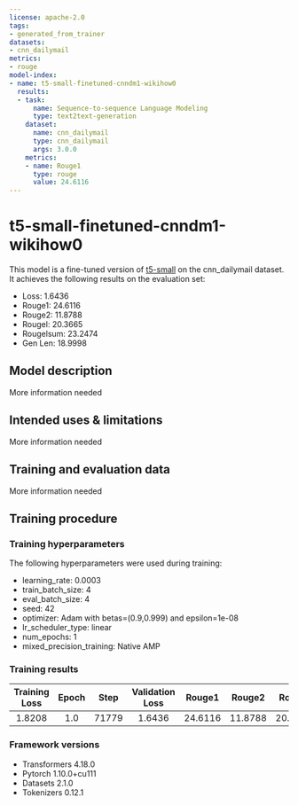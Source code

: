 ```yaml
---
license: apache-2.0
tags:
- generated_from_trainer
datasets:
- cnn_dailymail
metrics:
- rouge
model-index:
- name: t5-small-finetuned-cnndm1-wikihow0
  results:
  - task:
      name: Sequence-to-sequence Language Modeling
      type: text2text-generation
    dataset:
      name: cnn_dailymail
      type: cnn_dailymail
      args: 3.0.0
    metrics:
    - name: Rouge1
      type: rouge
      value: 24.6116
---
```


<!-- This model card has been generated automatically according to the information the Trainer had access to. You
should probably proofread and complete it, then remove this comment. -->

# t5-small-finetuned-cnndm1-wikihow0

This model is a fine-tuned version of [t5-small](https://huggingface.co/t5-small) on the cnn_dailymail dataset.
It achieves the following results on the evaluation set:
- Loss: 1.6436
- Rouge1: 24.6116
- Rouge2: 11.8788
- Rougel: 20.3665
- Rougelsum: 23.2474
- Gen Len: 18.9998

## Model description

More information needed

## Intended uses & limitations

More information needed

## Training and evaluation data

More information needed

## Training procedure

### Training hyperparameters

The following hyperparameters were used during training:
- learning_rate: 0.0003
- train_batch_size: 4
- eval_batch_size: 4
- seed: 42
- optimizer: Adam with betas=(0.9,0.999) and epsilon=1e-08
- lr_scheduler_type: linear
- num_epochs: 1
- mixed_precision_training: Native AMP

### Training results

| Training Loss | Epoch | Step  | Validation Loss | Rouge1  | Rouge2  | Rougel  | Rougelsum | Gen Len |
|:-------------:|:-----:|:-----:|:---------------:|:-------:|:-------:|:-------:|:---------:|:-------:|
| 1.8208        | 1.0   | 71779 | 1.6436          | 24.6116 | 11.8788 | 20.3665 | 23.2474   | 18.9998 |


### Framework versions

- Transformers 4.18.0
- Pytorch 1.10.0+cu111
- Datasets 2.1.0
- Tokenizers 0.12.1
